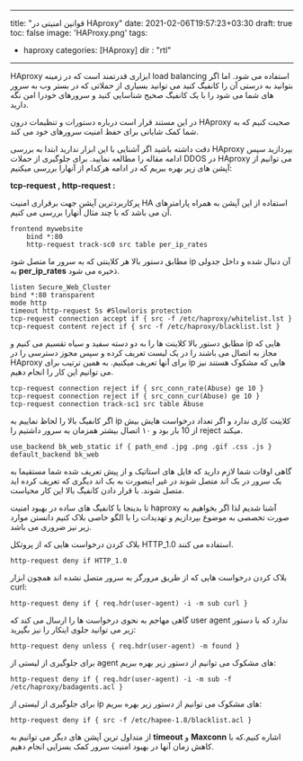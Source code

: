  ---
title: "قوانین امنیتی در HAproxy"
date: 2021-02-06T19:57:23+03:30
draft: true
toc: false
image: 'HAProxy.png'
tags:
  - haproxy
categories: [HAproxy]
dir : "rtl"
---

HAproxy ابزاری قدرتمند است که در زمینه load balancing استفاده می شود. اما اگر بتوانید به درستی آن را کانفیگ کنید می توانید بسیاری از حملاتی که در بستر وب به سرور های شما می شود را با یک کانفیگ صحیح شناسایی کنید و سرورهای خودرا امن نگه دارید.

در این مستند قرار است درباره دستورات و تنظیمات درون HAproxy صحبت کنیم که به شما کمک شایانی برای حفظ امنیت سرورهای خود می کند.

دقت داشته باشید اگر آشنایی با این ابزار ندارید ابتدا به بررسی HAproxy بپردازید سپس ادامه مقاله را مطالعه نمایید.
برای جلوگیری از حملات DDOS در HAproxy می توانیم از آپشن های زیر بهره ببریم که در ادامه هرکدام از آنهارا بررسی میکنیم:

**tcp-request , http-request :**

 پرکاربردترین آپشن جهت برقراری امنیت HA استفاده از این آپشن به همراه پارامترهای آن می باشد که با چند مثال آنهارا بررسی می کنیم.
```
frontend mywebsite
    bind *:80
    http-request track-sc0 src table per_ip_rates
```
مطابق دستور بالا هر کلاینتی که به سرور ما متصل شود ip آن دنبال شده و داخل جدولی به **per_ip_rates** ذخیره می شود.
```
listen Secure_Web_Cluster
bind *:80 transparent
mode http
timeout http-request 5s #Slowloris protection
tcp-request connection accept if { src -f /etc/haproxy/whitelist.lst }
tcp-request content reject if { src -f /etc/haproxy/blacklist.lst }
```
مطابق دستور بالا کلاینت ها را به دو دسته سفید و سیاه تقسیم می کنیم و ip هایی که مجاز به اتصال می باشند را در یک لیست تعریف کرده و سپس مجوز دسترسی را در HAproxy برای آنها تعریف میکنیم. به همین ترتیب برای ip هایی که مشکوک هستند نیز می توانیم این کار را انجام دهیم.
```
tcp-request connection reject if { src_conn_rate(Abuse) ge 10 }
tcp-request connection reject if { src_conn_cur(Abuse) ge 10 }
tcp-request connection track-sc1 src table Abuse
```
اگر کانفیگ بالا را لحاظ نماییم به ip کلاینت کاری ندارد و اگر تعداد درخواست هایش بیش از 10 بار بود و ۱۰ اتصال بیشتر همزمان به سرور داشتیم را reject میکند.
```
use_backend bk_web_static if { path_end .jpg .png .gif .css .js }
default_backend bk_web
```
گاهی اوقات شما لازم دارید که فایل های استاتیک و از پیش تعریف شده شما مستقیما به یک سرور در بک اند متصل شوند در غیر اینصورت به بک اند دیگری که تعریف کرده اید متصل شوند. با قرار دادن کانفیگ بالا این کار محیاست.

تا بدینجا با کانفیگ های ساده در بهبود امنیت haproxy آشنا شدیم لذا اگر بخواهیم به صورت تخصصی به موضوع بپردازیم و تهدیدات را با الگو خاصی بلاک کنیم دانستن موارد زیر نیز ضروری می باشد.

بلاک کردن درخواست هایی که از پروتکل HTTP_1.0 استفاده می کنند.
```
http-request deny if HTTP_1.0
```
 
بلاک کردن درخواست هایی که از طریق مرورگر به سرور متصل نشده اند همچون ابزار curl:

```
http-request deny if { req.hdr(user-agent) -i -m sub curl }
```
 
گاهی مهاجم به نحوی درخواست ها را ارسال می کند که user agent ندارد که با دستور زیر می توانید جلوی اینکار را نیز بگیرید:
```
http-request deny unless { req.hdr(user-agent) -m found }
```
 
برای جلوگیری از لیستی از agent های مشکوک می توانیم از دستور زیر بهره ببریم:

```
http-request deny if { req.hdr(user-agent) -i -m sub -f /etc/haproxy/badagents.acl }
```

برای جلوگیری از لیستی از ip های مشکوک می توانیم از دستور زیر بهره ببریم:
```
http-request deny if { src -f /etc/hapee-1.8/blacklist.acl }
```
از متداول ترین آپشن های دیگر می توانیم به **timeout** و **Maxconn** اشاره کنیم.که با کاهش زمان آنها در بهبود امنیت سرور کمک بسزایی انجام دهیم.

